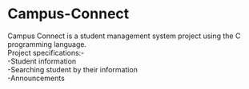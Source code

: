 # Campus-Connect
Campus Connect is a student management system project using the C programming language.  
Project specifications:-    
-Student information  
-Searching student by their information  
-Announcements
